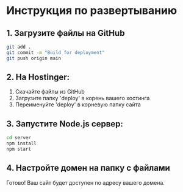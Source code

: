 # Инструкция по развертыванию

## 1. Загрузите файлы на GitHub
```bash
git add .
git commit -m "Build for deployment"
git push origin main
```

## 2. На Hostinger:
1. Скачайте файлы из GitHub
2. Загрузите папку 'deploy' в корень вашего хостинга
3. Переименуйте 'deploy' в корневую папку сайта

## 3. Запустите Node.js сервер:
```bash
cd server
npm install
npm start
```

## 4. Настройте домен на папку с файлами

Готово! Ваш сайт будет доступен по адресу вашего домена.
